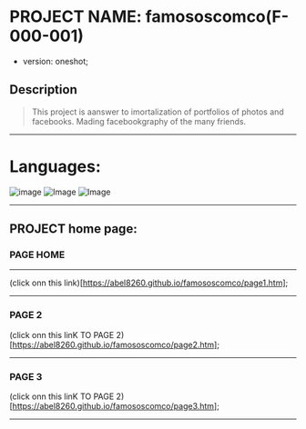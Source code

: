 # PROJECT NAME: famososcomco(F-000-001)
- version: oneshot;

## Description

> This project is aanswer to imortalization of portfolios of photos and facebooks. Mading facebookgraphy of the many friends.           


***
# Languages: 
 ![image](https://img.shields.io/badge/JavaScript-F7DF1E?style=for-the-badge&logo=javascript&logoColor=black) ![Image](https://img.shields.io/badge/HTML-239120?style=for-the-badge&logo=html5&logoColor=white) ![Image](https://img.shields.io/badge/CSS-239120?&style=for-the-badge&logo=css3&logoColor=white)

***
## PROJECT home page:
### PAGE HOME 
***
(click onn this link)[https://abel8260.github.io/famososcomco/page1.htm];

***
### PAGE 2
(click onn this linK TO PAGE 2)[https://abel8260.github.io/famososcomco/page2.htm];

***
### PAGE 3
(click onn this linK TO PAGE 2)[https://abel8260.github.io/famososcomco/page3.htm];

***
